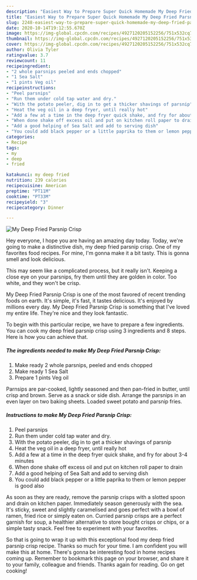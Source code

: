 ```yaml
---
description: "Easiest Way to Prepare Super Quick Homemade My Deep Fried Parsnip Crisp"
title: "Easiest Way to Prepare Super Quick Homemade My Deep Fried Parsnip Crisp"
slug: 2248-easiest-way-to-prepare-super-quick-homemade-my-deep-fried-parsnip-crisp
date: 2020-10-14T19:12:55.670Z
image: https://img-global.cpcdn.com/recipes/4927120205152256/751x532cq70/my-deep-fried-parsnip-crisp-recipe-main-photo.jpg
thumbnail: https://img-global.cpcdn.com/recipes/4927120205152256/751x532cq70/my-deep-fried-parsnip-crisp-recipe-main-photo.jpg
cover: https://img-global.cpcdn.com/recipes/4927120205152256/751x532cq70/my-deep-fried-parsnip-crisp-recipe-main-photo.jpg
author: Olivia Tyler
ratingvalue: 3.7
reviewcount: 11
recipeingredient:
- "2 whole parsnips peeled and ends chopped"
- "1 Sea Salt"
- "1 pints Veg oil"
recipeinstructions:
- "Peel parsnips"
- "Run them under cold tap water and dry."
- "With the potato peeler, dig in to get a thicker shavings of parsnip"
- "Heat the veg oil in a deep fryer, until really hot"
- "Add a few at a time in the deep fryer quick shake, and fry for about 3-4 minutes"
- "When done shake off excess oil and put on kitchen roll paper to drain"
- "Add a good helping of Sea Salt and add to serving dish"
- "You could add black pepper or a little paprika to them or lemon pepper is good also"
categories:
- Recipe
tags:
- my
- deep
- fried

katakunci: my deep fried 
nutrition: 239 calories
recipecuisine: American
preptime: "PT11M"
cooktime: "PT33M"
recipeyield: "3"
recipecategory: Dinner

---
```



![My Deep Fried Parsnip Crisp](https://img-global.cpcdn.com/recipes/4927120205152256/751x532cq70/my-deep-fried-parsnip-crisp-recipe-main-photo.jpg)

Hey everyone, I hope you are having an amazing day today. Today, we're going to make a distinctive dish, my deep fried parsnip crisp. One of my favorites food recipes. For mine, I'm gonna make it a bit tasty. This is gonna smell and look delicious.

This may seem like a complicated process, but it really isn&#39;t. Keeping a close eye on your parsnips, fry them until they are golden in color. Too white, and they won&#39;t be crisp.

My Deep Fried Parsnip Crisp is one of the most favored of recent trending foods on earth. It's simple, it's fast, it tastes delicious. It's enjoyed by millions every day. My Deep Fried Parsnip Crisp is something that I've loved my entire life. They're nice and they look fantastic.


To begin with this particular recipe, we have to prepare a few ingredients. You can cook my deep fried parsnip crisp using 3 ingredients and 8 steps. Here is how you can achieve that.

<!--inarticleads1-->

##### The ingredients needed to make My Deep Fried Parsnip Crisp:

1. Make ready 2 whole parsnips, peeled and ends chopped
1. Make ready 1 Sea Salt
1. Prepare 1 pints Veg oil


Parnsips are par-cooked, lightly seasoned and then pan-fried in butter, until crisp and brown. Serve as a snack or side dish. Arrange the parsnips in an even layer on two baking sheets. Loaded sweet potato and parsnip fries. 

<!--inarticleads2-->

##### Instructions to make My Deep Fried Parsnip Crisp:

1. Peel parsnips
1. Run them under cold tap water and dry.
1. With the potato peeler, dig in to get a thicker shavings of parsnip
1. Heat the veg oil in a deep fryer, until really hot
1. Add a few at a time in the deep fryer quick shake, and fry for about 3-4 minutes
1. When done shake off excess oil and put on kitchen roll paper to drain
1. Add a good helping of Sea Salt and add to serving dish
1. You could add black pepper or a little paprika to them or lemon pepper is good also


As soon as they are ready, remove the parsnip crisps with a slotted spoon and drain on kitchen paper. Immediately season generously with the sea. It&#39;s sticky, sweet and slightly caramelised and goes perfect with a bowl of ramen, fried rice or simply eaten on. Curried parsnip crisps are a perfect garnish for soup, a healthier alternative to store bought crisps or chips, or a simple tasty snack. Feel free to experiment with your favorites. 

So that is going to wrap it up with this exceptional food my deep fried parsnip crisp recipe. Thanks so much for your time. I am confident you will make this at home. There's gonna be interesting food in home recipes coming up. Remember to bookmark this page on your browser, and share it to your family, colleague and friends. Thanks again for reading. Go on get cooking!

